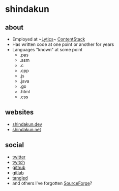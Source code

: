 # shindakun

## about

- Employed at ~[Lytics](https://lytics.com)~ [ContentStack](https://www.contentstack.com/)
- Has written code at one point or another for years
- Languages "known" at some point
  - .pas
  - .asm
  - .c
  - .cpp
  - .js
  - .java
  - .go
  - .html
  - .css

## websites

- <a rel="me" href="https://shindakun.dev">shindakun.dev</a>
- <a rel="me" href="https://shindakun.net">shindakun.net</a>

## social

- [twitter](https://twitter.com/shindakun)
- [twitch](https://twitch.tv.shindakun)
- [github](https://github.com/shindakun)
- [gitlab](https://gitlab.com/shindakun)
- [tangled](https://tangled.org/did:plc:7vckjdgokbtlyd4mh7tgn426)
- and others I've forgotten [SourceForge](https://sourceforge.net/u/shindakun/profile/)?
